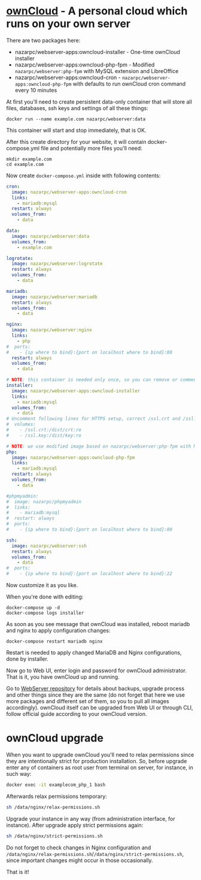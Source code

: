 # [ownCloud](https://owncloud.org/) - A personal cloud which runs on your own server

There are two packages here:
* nazarpc/webserver-apps:owncloud-installer - One-time ownCloud installer
* nazarpc/webserver-apps:owncloud-php-fpm - Modified `nazarpc/webserver:php-fpm` with MySQL extension and LibreOffice
* nazarpc/webserver-apps:owncloud-cron - `nazarpc/webserver-apps:owncloud-php-fpm` with defaults to run ownCloud cron command every 10 minutes


At first you'll need to create persistent data-only container that will store all files, databases, ssh keys and settings of all these things:
```
docker run --name example.com nazarpc/webserver:data
```
This container will start and stop immediately, that is OK.

After this create directory for your website, it will contain docker-compose.yml file and potentially more files you'll need:
```
mkdir example.com
cd example.com
```

Now create `docker-compose.yml` inside with following contents:

```yml
cron:
  image: nazarpc/webserver-apps:owncloud-cron
  links:
    - mariadb:mysql
  restart: always
  volumes_from:
    - data

data:
  image: nazarpc/webserver:data
  volumes_from:
    - example.com

logrotate:
  image: nazarpc/webserver:logrotate
  restart: always
  volumes_from:
    - data

mariadb:
  image: nazarpc/webserver:mariadb
  restart: always
  volumes_from:
    - data

nginx:
  image: nazarpc/webserver:nginx
  links:
    - php
#  ports:
#    - {ip where to bind}:{port on localhost where to bind}:80
  restart: always
  volumes_from:
    - data

# NOTE: this container is needed only once, so you can remove or comment-out it after installation
installer:
  image: nazarpc/webserver-apps:owncloud-installer
  links:
    - mariadb:mysql
  volumes_from:
    - data
# Uncomment following lines for HTTPS setup, correct /ssl.crt and /ssl.key accordingly to your full paths to SSL/TLS certificates on host
#  volumes:
#    - /ssl.crt:/dist/crt:ro
#    - /ssl.key:/dist/key:ro

# NOTE: we use modified image based on nazarpc/webserver:php-fpm with MySQL extension and LibreOffice pre-installed
php:
  image: nazarpc/webserver-apps:owncloud-php-fpm
  links:
    - mariadb:mysql
  restart: always
  volumes_from:
    - data

#phpmyadmin:
#  image: nazarpc/phpmyadmin
#  links:
#    - mariadb:mysql
#  restart: always
#  ports:
#    - {ip where to bind}:{port on localhost where to bind}:80

ssh:
  image: nazarpc/webserver:ssh
  restart: always
  volumes_from:
    - data
#  ports:
#    - {ip where to bind}:{port on localhost where to bind}:22
```

Now customize it as you like.

When you're done with editing:
```
docker-compose up -d
docker-compose logs installer
```
As soon as you see message that ownCloud was installed, reboot mariadb and nginx to apply configuration changes:
```
docker-compose restart mariadb nginx
```

Restart is needed to apply changed MariaDB and Nginx configurations, done by installer.

Now go to Web UI, enter login and password for ownCloud administrator.
That is it, you have ownCloud up and running.

Go to [WebServer repository](https://github.com/nazar-pc/docker-webserver) for details about backups, upgrade process and other things since they are the same (do not forget that here we use more packages and different set of them, so you to pull all images accordingly).
ownCloud itself can be upgraded from Web UI or through CLI, follow official guide according to your ownCloud version.

# ownCloud upgrade
When you want to upgrade ownCloud you'll need to relax permissions since they are intentionally strict for production installation.
So, before upgrade enter any of containers as root user from terminal on server, for instance, in such way:
```bash
docker exec -it examplecom_php_1 bash
```

Afterwards relax permissions temporary:
```bash
sh /data/nginx/relax-permissions.sh
```

Upgrade your instance in any way (from administration interface, for instance).
After upgrade apply strict permissions again:
```bash
sh /data/nginx/strict-permissions.sh
```
Do not forget to check changes in Nginx configuration and `/data/nginx/relax-permissions.sh`/`/data/nginx/strict-permissions.sh`, since important changes might occur in those occasionally.

That is it!
